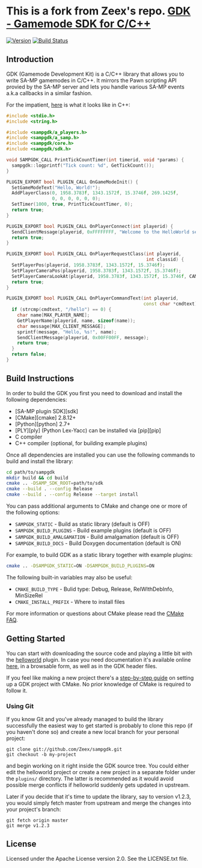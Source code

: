 This is a fork from Zeex's repo.
[GDK - Gamemode SDK for C/C++][github]
======================================

[![Version][version_badge]][version]
[![Build Status][build_status]][build]

Introduction
-------------

GDK (Gamemode Development Kit) is a C/C++ library that allows you to write
SA-MP gamemodes in C/C++. It mirrors the Pawn scripting API provied by
the SA-MP server and lets you handle various SA-MP events a.k.a callbacks
in a similar fashion.

For the impatient, [here](plugins/helloworld/helloworld.cpp) is what it
looks like in C++:

```c++
#include <stdio.h>
#include <string.h>

#include <sampgdk/a_players.h>
#include <sampgdk/a_samp.h>
#include <sampgdk/core.h>
#include <sampgdk/sdk.h>

void SAMPGDK_CALL PrintTickCountTimer(int timerid, void *params) {
  sampgdk::logprintf("Tick count: %d", GetTickCount());
}

PLUGIN_EXPORT bool PLUGIN_CALL OnGameModeInit() {
  SetGameModeText("Hello, World!");
  AddPlayerClass(0, 1958.3783f, 1343.1572f, 15.3746f, 269.1425f,
                 0, 0, 0, 0, 0, 0);
  SetTimer(1000, true, PrintTickCountTimer, 0);
  return true;
}

PLUGIN_EXPORT bool PLUGIN_CALL OnPlayerConnect(int playerid) {
  SendClientMessage(playerid, 0xFFFFFFFF, "Welcome to the HelloWorld server!");
  return true;
}

PLUGIN_EXPORT bool PLUGIN_CALL OnPlayerRequestClass(int playerid,
                                                    int classid) {
  SetPlayerPos(playerid, 1958.3783f, 1343.1572f, 15.3746f);
  SetPlayerCameraPos(playerid, 1958.3783f, 1343.1572f, 15.3746f);
  SetPlayerCameraLookAt(playerid, 1958.3783f, 1343.1572f, 15.3746f, CAMERA_CUT);
  return true;
}

PLUGIN_EXPORT bool PLUGIN_CALL OnPlayerCommandText(int playerid,
                                                   const char *cmdtext) {
  if (strcmp(cmdtext, "/hello") == 0) {
    char name[MAX_PLAYER_NAME];
    GetPlayerName(playerid, name, sizeof(name));
    char message[MAX_CLIENT_MESSAGE];
    sprintf(message, "Hello, %s!", name);
    SendClientMessage(playerid, 0x00FF00FF, message);
    return true;
  }
  return false;
}
```

Build Instructions
------------------

In order to build the GDK you first you need to download and install the
following dependencies:

* [SA-MP plugin SDK][sdk]
* [CMake][cmake] 2.8.12+
* [Python][python] 2.7+
* [PLY][ply] (Python Lex-Yacc) can be installed via [pip][pip]
* C compiler
* C++ compiler (optional, for building example plugins)

Once all dependencies are installed you can use the following commands to
build and install the library:

```sh
cd path/to/sampgdk
mkdir build && cd build
cmake .. -DSAMP_SDK_ROOT=path/to/sdk
cmake --build . --config Release
cmake --build . --config Release --target install
```

You can pass additional arguments to CMake and change one or more of the
following options:

* `SAMPGDK_STATIC`             - Build as static library (default is OFF)
* `SAMPGDK_BUILD_PLUGINS`      - Build example plugins (default is OFF)
* `SAMPGDK_BUILD_AMALGAMATION` - Build amalgamation (default is OFF)
* `SAMPGDK_BUILD_DOCS`         - Build Doxygen documentation (default is ON)

For example, to build GDK as a static library together with example
plugins:

```sh
cmake .. -DSAMPGDK_STATIC=ON -DSAMPGDK_BUILD_PLUGINS=ON
```

The following built-in variables may also be useful:

* `CMAKE_BUILD_TYPE`     - Bulid type: Debug, Release, RelWIthDebInfo,
                           MinSizeRel
* `CMAKE_INSTALL_PREFIX` - Where to install files

For more information or questions about CMake please read the
[CMake FAQ][cmake_faq].

Getting Started
---------------

You can start with downloading the source code and playing a little bit with
the [helloworld][helloworld] plugin. In case you need documentation it's
available online [here][online_docs], in a browsable form, as well as in
the GDK header files.

If you feel like making a new project there's a
[step-by-step guide][cmake_guide] on setting up a GDK project with CMake.
No prior knowledge of CMake is required to follow it.

### Using Git

If you know Git and you've already managed to build the library successfully
the easiest way to get started is probably to clone this repo (if you haven't
done so) and create a new local branch for your personal project:

```
git clone git://github.com/Zeex/sampgdk.git
git checkout -b my-project
```

and begin working on it right inside the GDK source tree. You could either
edit the helloworld project or create a new project in a separate folder under
the `plugins/` directory. The latter is recommended as it would avoid possible
merge conflicts if helloworld suddenly gets updated in upstream.

Later if you decide that it's time to update the library, say to version
v1.2.3, you would simply fetch master from upstream and merge the changes
into your project's branch:

```
git fetch origin master
git merge v1.2.3
```

License
-------

Licensed under the Apache License version 2.0. See the LICENSE.txt file.

[github]: https://github.com/Zeex/sampgdk
[version]: https://github.com/Zeex/sampgdk/releases
[version_badge]: https://badge.fury.io/gh/Zeex%2Fsampgdk.svg
[build]: https://ci.appveyor.com/project/Zeex/sampgdk/branch/master
[build_status]: https://ci.appveyor.com/api/projects/status/ybbvixqpppjhhyg7/branch/master?svg=true
[helloworld]: plugins/helloworld
[online_docs]: http://zeex.github.io/sampgdk/doc/html/index.html
[cmake_faq]: http://www.cmake.org/Wiki/CMake_FAQ
[cmake_guide]: https://github.com/Zeex/sampgdk/wiki/Setting-up-GDK-with-CMake

